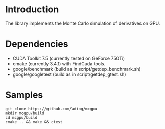# Introduction
The library implements the Monte Carlo simulation of derivatives on GPU.

# Dependencies
- CUDA Toolkit 7.5 (currently tested on GeForce 750Ti)
- cmake (currently 3.4.1) with FindCuda tools.
- google/benchmark (build as in script/getdep_benchmark.sh)
- google/googletest (build as in script/getdep_gtest.sh)

# Samples
```
git clone https://github.com/adiog/mcgpu
mkdir mcgpu/build
cd mcgpu/build
cmake .. && make && ctest
```


